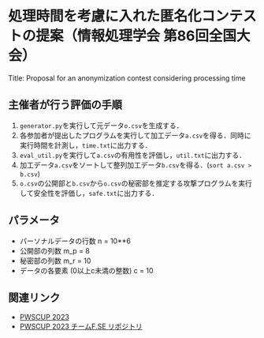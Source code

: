 # 処理時間を考慮に入れた匿名化コンテストの提案（情報処理学会 第86回全国大会）
Title: Proposal for an anonymization contest considering processing time

## 主催者が行う評価の手順
1. `generator.py`を実行して元データ`o.csv`を生成する．
2. 各参加者が提出したプログラムを実行して加工データ`a.csv`を得る．同時に実行時間を計測し，`time.txt`に出力する．
3. `eval_util.py`を実行して`a.csv`の有用性を評価し，`util.txt`に出力する．
4. 加工データ`a.csv`をソートして整列加工データ`b.csv`を得る．(`sort a.csv > b.csv`)
5. `o.csv`の公開部と`b.csv`から`o.csv`の秘密部を推定する攻撃プログラムを実行して安全性を評価し，`safe.txt`に出力する．

## パラメータ
- パーソナルデータの行数 n = 10\**6
- 公開部の列数 m_p = 8
- 秘密部の列数 m_r = 10
- データの各要素 (0以上c未満の整数) c = 10

## 関連リンク
- [PWSCUP 2023](https://www.iwsec.org/pws/2023/cup23.html)
- [PWSCUP 2023 チームF.SE リポジトリ](https://github.com/fseclab-osaka/pwscup2023-public)